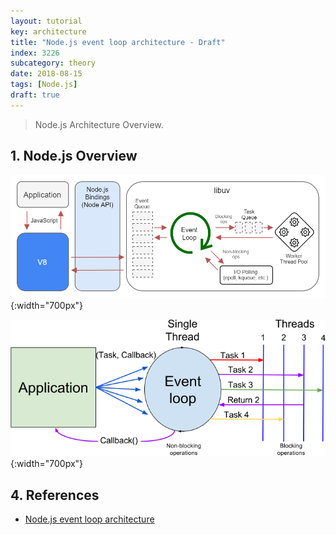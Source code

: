 ```yaml
---
layout: tutorial
key: architecture
title: "Node.js event loop architecture - Draft"
index: 3226
subcategory: theory
date: 2018-08-15
tags: [Node.js]
draft: true
---
```


> Node.js Architecture Overview.

## 1. Node.js Overview
![image](/assets/images/devops/3226/nodejs-architecture.png){:width="700px"}

![image](/assets/images/devops/3226/nodejs-event-loop.png){:width="700px"}


## 4. References
* [Node.js event loop architecture](https://medium.com/preezma/node-js-event-loop-architecture-go-deeper-node-core-c96b4cec7aa4)
